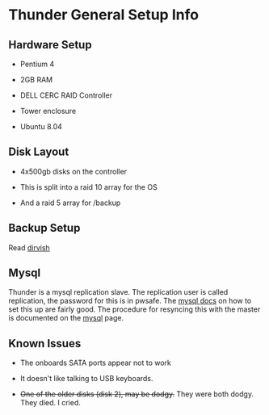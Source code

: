 # Thunder General Setup Info

## Hardware Setup


*  Pentium 4

*  2GB RAM

*  DELL CERC RAID Controller

*  Tower enclosure

*  Ubuntu 8.04

## Disk Layout


*  4x500gb disks on the controller

*  This is split into a raid 10 array for the OS

*  And a raid 5 array for /backup

## Backup Setup

Read [dirvish](/legacy/procedures/dirvish)

## Mysql

Thunder is a mysql replication slave. The replication user is called replication, the password for this is in pwsafe. The [mysql docs](http://dev.mysql.com/doc/refman/5.0/en/replication-howto.html) on how to set this up are fairly good. The procedure for resyncing this with the master is documented on the [mysql](/services/mysql) page.

## Known Issues


*  The onboards SATA ports appear not to work

*  It doesn't like talking to USB keyboards.

*  <del>One of the older disks (disk 2), may be dodgy.</del> They were both dodgy. They died. I cried.
